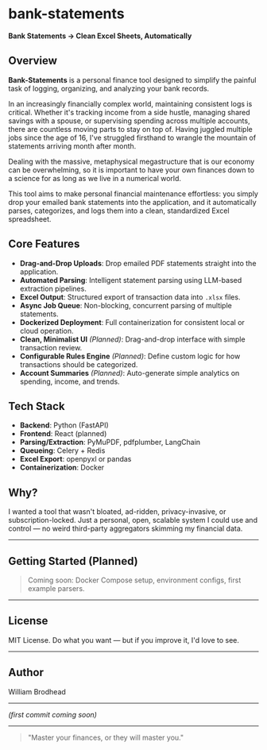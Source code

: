 # bank-statements

**Bank Statements → Clean Excel Sheets, Automatically**

## Overview
**Bank-Statements** is a personal finance tool designed to simplify the painful task of logging, organizing, and analyzing your bank records.

In an increasingly financially complex world, maintaining consistent logs is critical. Whether it's tracking income from a side hustle, managing shared savings with a spouse, or supervising spending across multiple accounts, there are countless moving parts to stay on top of. Having juggled multiple jobs since the age of 16, I've struggled firsthand to wrangle the mountain of statements arriving month after month.

Dealing with the massive, metaphysical megastructure that is our economy can be overwhelming, so it is important to have your own finances down to a science for as long as we live in a numerical world.

This tool aims to make personal financial maintenance effortless: you simply drop your emailed bank statements into the application, and it automatically parses, categorizes, and logs them into a clean, standardized Excel spreadsheet.

## Core Features

- **Drag-and-Drop Uploads**: Drop emailed PDF statements straight into the application.
- **Automated Parsing**: Intelligent statement parsing using LLM-based extraction pipelines.
- **Excel Output**: Structured export of transaction data into `.xlsx` files.
- **Async Job Queue**: Non-blocking, concurrent parsing of multiple statements.
- **Dockerized Deployment**: Full containerization for consistent local or cloud operation.
- **Clean, Minimalist UI** *(Planned)*: Drag-and-drop interface with simple transaction review.
- **Configurable Rules Engine** *(Planned)*: Define custom logic for how transactions should be categorized.
- **Account Summaries** *(Planned)*: Auto-generate simple analytics on spending, income, and trends.


## Tech Stack

- **Backend**: Python (FastAPI)
- **Frontend**: React (planned)
- **Parsing/Extraction**: PyMuPDF, pdfplumber, LangChain
- **Queueing**: Celery + Redis
- **Excel Export**: openpyxl or pandas
- **Containerization**: Docker


## Why?

I wanted a tool that wasn't bloated, ad-ridden, privacy-invasive, or subscription-locked. Just a personal, open, scalable system I could use and control — no weird third-party aggregators skimming my financial data.

---

## Getting Started (Planned)

> Coming soon: Docker Compose setup, environment configs, first example parsers.

---

## License

MIT License. Do what you want — but if you improve it, I'd love to see.

---

## Author

William Brodhead

---

*(first commit coming soon)*

---

> "Master your finances, or they will master you."
